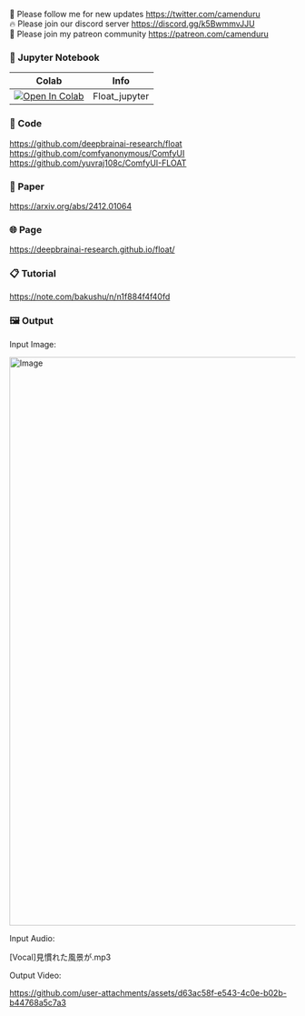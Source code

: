 🐣 Please follow me for new updates https://twitter.com/camenduru <br />
🔥 Please join our discord server https://discord.gg/k5BwmmvJJU <br />
🥳 Please join my patreon community https://patreon.com/camenduru <br />

### 🍊 Jupyter Notebook

| Colab | Info
| --- | --- |
[![Open In Colab](https://colab.research.google.com/assets/colab-badge.svg)](https://colab.research.google.com/github/camenduru/Float-jupyter/blob/main/Float_jupyter.ipynb) | Float_jupyter

### 🧬 Code
https://github.com/deepbrainai-research/float <br />
https://github.com/comfyanonymous/ComfyUI <br />
https://github.com/yuvraj108c/ComfyUI-FLOAT

### 📄 Paper
https://arxiv.org/abs/2412.01064

### 🌐 Page
https://deepbrainai-research.github.io/float/

### 📋 Tutorial
https://note.com/bakushu/n/n1f884f4f40fd

### 🖼 Output

Input Image:

<img width="664" height="1000" alt="Image" src="https://github.com/user-attachments/assets/9e5fffb4-cb6a-46f6-a7b6-8c17eeacbac5" />

Input Audio:

[Vocal]見慣れた風景が.mp3

Output Video:

https://github.com/user-attachments/assets/d63ac58f-e543-4c0e-b02b-b44768a5c7a3
